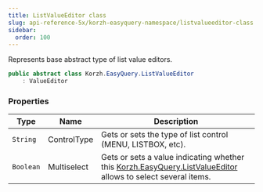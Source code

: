```yaml
---
title: ListValueEditor class
slug: api-reference-5x/korzh-easyquery-namespace/listvalueeditor-class
sidebar:
  order: 100
---
```


Represents base abstract type of list value editors.
```csharp
public abstract class Korzh.EasyQuery.ListValueEditor
    : ValueEditor

```

### Properties

| Type | Name | Description | 
| --- | --- | --- | 
| `String` | ControlType | Gets or sets the type of list control (MENU, LISTBOX, etc). | 
| `Boolean` | Multiselect | Gets or sets a value indicating whether this [Korzh.EasyQuery.ListValueEditor](///////////////easyquery/docs/api-reference-5x/korzh-easyquery-namespace/listvalueeditor-class) allows to select several items. |

